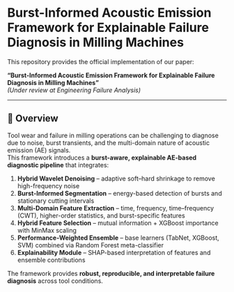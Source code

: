 # Burst-Informed Acoustic Emission Framework for Explainable Failure Diagnosis in Milling Machines

This repository provides the official implementation of our paper:

**“Burst-Informed Acoustic Emission Framework for Explainable Failure Diagnosis in Milling Machines”**  
*(Under review at Engineering Failure Analysis)*

---

## 🔹 Overview

Tool wear and failure in milling operations can be challenging to diagnose due to noise, burst transients, and the multi-domain nature of acoustic emission (AE) signals.  
This framework introduces a **burst-aware, explainable AE-based diagnostic pipeline** that integrates:

1. **Hybrid Wavelet Denoising** – adaptive soft–hard shrinkage to remove high-frequency noise  
2. **Burst-Informed Segmentation** – energy-based detection of bursts and stationary cutting intervals  
3. **Multi-Domain Feature Extraction** – time, frequency, time–frequency (CWT), higher-order statistics, and burst-specific features  
4. **Hybrid Feature Selection** – mutual information + XGBoost importance with MinMax scaling  
5. **Performance-Weighted Ensemble** – base learners (TabNet, XGBoost, SVM) combined via Random Forest meta-classifier  
6. **Explainability Module** – SHAP-based interpretation of features and ensemble contributions  

The framework provides **robust, reproducible, and interpretable failure diagnosis** across tool conditions.

